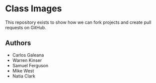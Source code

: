 # Class Images

This repository exists to show how we can fork projects and create pull requests on GitHub.

## Authors
- Carlos Galeana
- Warren Kinser
- Samuel Ferguson
- Mike West
- Natia Clark
